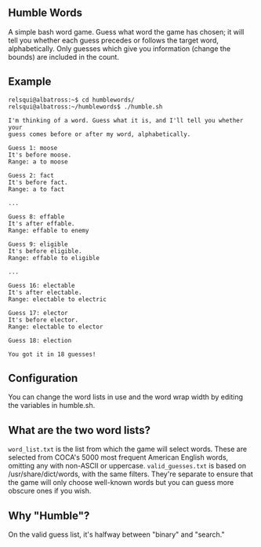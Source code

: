 ## Humble Words
A simple bash word game. Guess what word the game has chosen; it will tell you whether each guess precedes or follows the target word, alphabetically. Only guesses which give you information (change the bounds) are included in the count.

## Example
```
relsqui@albatross:~$ cd humblewords/
relsqui@albatross:~/humblewords$ ./humble.sh 

I'm thinking of a word. Guess what it is, and I'll tell you whether your
guess comes before or after my word, alphabetically.

Guess 1: moose
It's before moose.
Range: a to moose

Guess 2: fact
It's before fact.
Range: a to fact

...

Guess 8: effable
It's after effable.
Range: effable to enemy

Guess 9: eligible
It's before eligible.
Range: effable to eligible

...

Guess 16: electable
It's after electable.
Range: electable to electric

Guess 17: elector
It's before elector.
Range: electable to elector

Guess 18: election

You got it in 18 guesses!
```

## Configuration
You can change the word lists in use and the word wrap width by editing the variables in humble.sh.

## What are the two word lists?
`word_list.txt` is the list from which the game will select words. These are selected from COCA's 5000 most frequent American English words, omitting any with non-ASCII or uppercase. `valid_guesses.txt` is based on /usr/share/dict/words, with the same filters. They're separate to ensure that the game will only choose well-known words but you can guess more obscure ones if you wish.

## Why "Humble"?
On the valid guess list, it's halfway between "binary" and "search."
